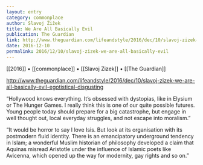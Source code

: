 ```yaml
---
layout: entry
category: commonplace
author: Slavoj Žižek
title: We Are All Basically Evil
publication: The Guardian
link: http://www.theguardian.com/lifeandstyle/2016/dec/10/slavoj-zizek-we-are-all-basically-evil-egotistical-disgusting
date: 2016-12-10
permalink: 2016/12/10/slavoj-zizek-we-are-all-basically-evil
---
```


[[2016]] • [[commonplace]] • [[Slavoj Zizek]] • [[The Guardian]]

http://www.theguardian.com/lifeandstyle/2016/dec/10/slavoj-zizek-we-are-all-basically-evil-egotistical-disgusting

“Hollywood knows everything. It’s obsessed with dystopias, like in Elysium or The Hunger Games. I really think this is one of our quite possible futures. Young people today should prepare for a big catastrophe, but engage in well thought out, local everyday struggles, and not escape into moralism.”

“It would be horror to say I love Isis. But look at its organisation with its postmodern fluid identity. There is an emancipatory underground tendency in Islam; a wonderful Muslim historian of philosophy developed a claim that Aquinas misread Aristotle under the influence of Islamic poets like Avicenna, which opened up the way for modernity, gay rights and so on.”